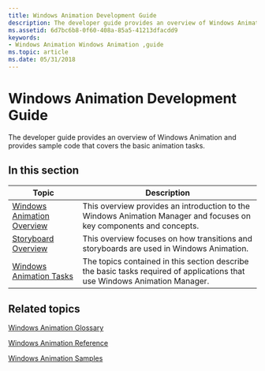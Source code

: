 ```yaml
---
title: Windows Animation Development Guide
description: The developer guide provides an overview of Windows Animation and provides sample code that covers the basic animation tasks.
ms.assetid: 6d7bc6b8-0f60-408a-85a5-41213dfacdd9
keywords:
- Windows Animation Windows Animation ,guide
ms.topic: article
ms.date: 05/31/2018
---
```


# Windows Animation Development Guide

The developer guide provides an overview of Windows Animation and provides sample code that covers the basic animation tasks.

## In this section



| Topic                                                                      | Description                                                                                                                           |
|----------------------------------------------------------------------------|---------------------------------------------------------------------------------------------------------------------------------------|
| [Windows Animation Overview](scenic-animation-api-overview.md)<br/> | This overview provides an introduction to the Windows Animation Manager and focuses on key components and concepts.<br/>        |
| [Storyboard Overview](storyboard-construction.md)<br/>              | This overview focuses on how transitions and storyboards are used in Windows Animation. <br/>                                   |
| [Windows Animation Tasks](using-windows-animation.md)<br/>          | The topics contained in this section describe the basic tasks required of applications that use Windows Animation Manager.<br/> |



 

## Related topics

<dl> <dt>

[Windows Animation Glossary](-ui-animation-glossary.md)
</dt> <dt>

[Windows Animation Reference](windows-animation-reference.md)
</dt> <dt>

[Windows Animation Samples](windows-animation-samples.md)
</dt> </dl>

 

 





